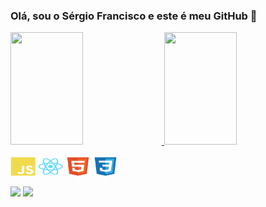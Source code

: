 ### Olá, sou o Sérgio Francisco e este é meu GitHub 👋
<div style="display: inline_block">
  <a href="https://github.com/SerjoFrancisco">
  <img width="48%" height="180em" src="https://github-readme-stats.vercel.app/api?username=SerjoFrancisco&show_icons=true&theme=dracula&include_all_commits=true&count_private=true"/>
  <img width="48%" height="180em" src="https://github-readme-stats.vercel.app/api/top-langs/?username=SerjoFrancisco&layout=compact&langs_count=7&theme=dracula"/>
</div>
  <div style="display: inline_block"><br>
    <a href = "https://developer.mozilla.org/en-US/docs/Web/JavaScript"><img align="center" alt="Js-Logo" height="30" width="40" src="https://raw.githubusercontent.com/devicons/devicon/master/icons/javascript/javascript-plain.svg" target="_blank"></a>
   <a href="https://pt-br.reactjs.org/">
    <img align="center" alt="React-Logo" height="30" width="40" src="https://raw.githubusercontent.com/devicons/devicon/master/icons/react/react-original.svg"></a>
   <a href = "https://developer.mozilla.org/en-US/docs/Web/HTML">
  <img align="center" alt="HTML-Logo" height="30" width="40" src="https://raw.githubusercontent.com/devicons/devicon/master/icons/html5/html5-original.svg"></a>
    <a href = "https://developer.mozilla.org/en-US/docs/Web/CSS">
  <img align="center" alt="CSS-Logo" height="30" width="40" src="https://raw.githubusercontent.com/devicons/devicon/master/icons/css3/css3-original.svg"></a>
  </div>
<div style="display: inline_block"><br>
  <a href = "mailto:spinheiro.lf@gmail.com"><img src="https://img.shields.io/badge/-Gmail-%23333?style=for-the-badge&logo=gmail&logoColor" target="_blank"></a>
  <a href="https://www.linkedin.com/in/sergio-francisco/" target="_blank"><img src="https://img.shields.io/badge/-LinkedIn-%230077B5?style=for-the-badge&logo=linkedin&logoColor=white" target="_blank"></a> 
  </div>

